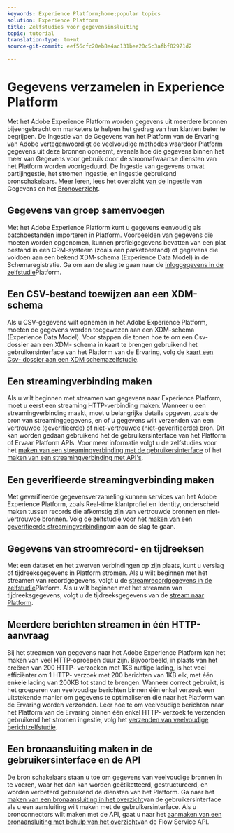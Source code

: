 ```yaml
---
keywords: Experience Platform;home;popular topics
solution: Experience Platform
title: Zelfstudies voor gegevensinsluiting
topic: tutorial
translation-type: tm+mt
source-git-commit: eef56cfc20eb8e4ac131bee20c5c3afbf82971d2

---
```



# Gegevens verzamelen in Experience Platform

Met het Adobe Experience Platform worden gegevens uit meerdere bronnen bijeengebracht om marketers te helpen het gedrag van hun klanten beter te begrijpen. De Ingestie van de Gegevens van het Platform van de Ervaring van Adobe vertegenwoordigt de veelvoudige methodes waardoor Platform gegevens uit deze bronnen opneemt, evenals hoe die gegevens binnen het meer van Gegevens voor gebruik door de stroomafwaartse diensten van het Platform worden voortgeduurd. De Ingestie van gegevens omvat partijingestie, het stromen ingestie, en ingestie gebruikend bronschakelaars. Meer leren, lees het overzicht [van de](../ingestion/home.md) Ingestie van Gegevens en het [Bronoverzicht](../source-connectors/home.md).

## Gegevens van groep samenvoegen

Met het Adobe Experience Platform kunt u gegevens eenvoudig als batchbestanden importeren in Platform. Voorbeelden van gegevens die moeten worden opgenomen, kunnen profielgegevens bevatten van een plat bestand in een CRM-systeem (zoals een parketbestand) of gegevens die voldoen aan een bekend XDM-schema (Experience Data Model) in de Schemaregistratie. Ga om aan de slag te gaan naar de [inloggegevens in de zelfstudie](../ingestion/tutorials/ingest-batch-data.md)Platform.

## Een CSV-bestand toewijzen aan een XDM-schema

Als u CSV-gegevens wilt opnemen in het Adobe Experience Platform, moeten de gegevens worden toegewezen aan een XDM-schema (Experience Data Model). Voor stappen die tonen hoe te om een Csv- dossier aan een XDM- schema in kaart te brengen gebruikend het gebruikersinterface van het Platform van de Ervaring, volg de [kaart een Csv- dossier aan een XDM schemazelfstudie](../ingestion/tutorials/map-a-csv-file.md).

## Een streamingverbinding maken

Als u wilt beginnen met streamen van gegevens naar Experience Platform, moet u eerst een streaming HTTP-verbinding maken. Wanneer u een streamingverbinding maakt, moet u belangrijke details opgeven, zoals de bron van streaminggegevens, en of u gegevens wilt verzenden van een vertrouwde (geverifieerde) of niet-vertrouwde (niet-geverifieerde) bron. Dit kan worden gedaan gebruikend het de gebruikersinterface van het Platform of Ervaar Platform APIs. Voor meer informatie volgt u de zelfstudies voor het [maken van een streamingverbinding met de gebruikersinterface](../ingestion/tutorials/create-streaming-connection-ui.md) of het [maken van een streamingverbinding met API&#39;s](../ingestion/tutorials/create-streaming-connection.md).

## Een geverifieerde streamingverbinding maken

Met geverifieerde gegevensverzameling kunnen services van het Adobe Experience Platform, zoals Real-time klantprofiel en Identity, onderscheid maken tussen records die afkomstig zijn van vertrouwde bronnen en niet-vertrouwde bronnen. Volg de zelfstudie voor het [maken van een geverifieerde streamingverbinding](../ingestion/tutorials/create-authenticated-streaming-connection.md)om aan de slag te gaan.

## Gegevens van stroomrecord- en tijdreeksen

Met een dataset en het zwerven verbindingen op zijn plaats, kunt u verslag of tijdreeksgegevens in Platform stromen. Als u wilt beginnen met het streamen van recordgegevens, volgt u de [streamrecordgegevens in de zelfstudie](../ingestion/tutorials/streaming-record-data.md)Platform. Als u wilt beginnen met het streamen van tijdreeksgegevens, volgt u de tijdreeksgegevens van de [stream naar Platform](../ingestion/tutorials/streaming-time-series-data.md).

## Meerdere berichten streamen in één HTTP-aanvraag

Bij het streamen van gegevens naar het Adobe Experience Platform kan het maken van veel HTTP-oproepen duur zijn. Bijvoorbeeld, in plaats van het creëren van 200 HTTP- verzoeken met 1KB nuttige lading, is het veel efficiënter om 1 HTTP- verzoek met 200 berichten van 1KB elk, met één enkele lading van 200KB tot stand te brengen. Wanneer correct gebruikt, is het groeperen van veelvoudige berichten binnen één enkel verzoek een uitstekende manier om gegevens te optimaliseren die naar het Platform van de Ervaring worden verzonden. Leer hoe te om veelvoudige berichten naar het Platform van de Ervaring binnen één enkel HTTP- verzoek te verzenden gebruikend het stromen ingestie, volg het [verzenden van veelvoudige berichtzelfstudie](../ingestion/tutorials/streaming-multiple-messages.md).

## Een bronaansluiting maken in de gebruikersinterface en de API

De bron schakelaars staan u toe om gegevens van veelvoudige bronnen in te voeren, waar het dan kan worden geëtiketteerd, gestructureerd, en worden verbeterd gebruikend de diensten van het Platform. Ga naar het [maken van een bronaansluiting in het overzicht](https://www.adobe.io/apis/experienceplatform/home/tutorials/sources-ui-tutorials.html#!api-specification/markdown/narrative/tutorials/sources_tutorial/ui/sources-ui-tutorial.md)van de gebruikersinterface als u een aansluiting wilt maken met de gebruikersinterface. Als u bronconnectors wilt maken met de API, gaat u naar het [aanmaken van een bronaansluiting met behulp van het overzicht](https://www.adobe.io/apis/experienceplatform/home/tutorials/sources-api-tutorials.html#!api-specification/markdown/narrative/tutorials/sources_tutorial/api/sources-api-tutorial.md)van de Flow Service API.


